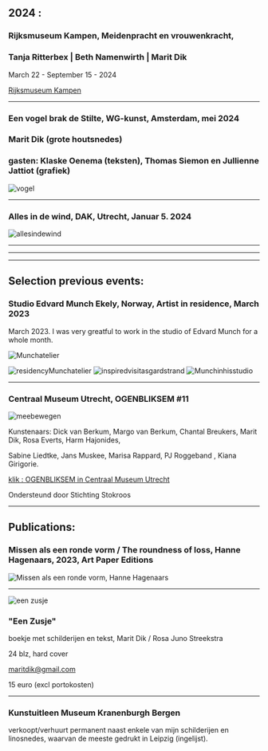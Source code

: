 

## 2024 :


### Rijksmuseum Kampen, Meidenpracht en vrouwenkracht, 

### Tanja Ritterbex | Beth Namenwirth | Marit Dik

March 22 - September 15 - 2024

[Rijksmuseum Kampen](https://stedelijkmuseumkampen.nl/cms/index.php/uploaden/verwachte-expo-s/390-meidenpracht-en-vrouwenkracht-marit-dik-beth-namenwirth-tanja-ritterbex)

_____


### Een vogel brak de Stilte, WG-kunst, Amsterdam, mei 2024

### Marit Dik (grote houtsnedes)

### gasten: Klaske Oenema (teksten), Thomas Siemon en Jullienne Jattiot (grafiek)

![vogel](https://live.staticflickr.com/65535/53459260054_c734882c41_n.jpg) 

_____


### Alles in de wind, DAK, Utrecht, Januar 5. 2024

![allesindewind](https://live.staticflickr.com/65535/53438569473_e7b11cbda7_z.jpg)

_____

_____

_____


## Selection previous events:




### Studio Edvard Munch Ekely, Norway, Artist in residence, March 2023

March 2023. I was very greatful to work in the studio of Edvard Munch for a whole month.

![Munchatelier](https://live.staticflickr.com/65535/52808360292_5434f19bd4.jpg) 

![residencyMunchatelier](https://live.staticflickr.com/65535/53271022387_d9bd363905_q.jpg)
![inspiredvisitasgardstrand](https://live.staticflickr.com/65535/53272381700_67ab781468_q.jpg) 
![Munchinhisstudio](https://live.staticflickr.com/65535/53272435785_75971ed647_q.jpg)

___

### Centraal Museum Utrecht, OGENBLIKSEM #11


![meebewegen](https://live.staticflickr.com/65535/52501849102_8f9c1c164b.jpg)


Kunstenaars: Dick van Berkum, Margo van Berkum, Chantal Breukers, Marit Dik, Rosa Everts, Harm Hajonides, 

Sabine Liedtke, Jans Muskee, Marisa Rappard, PJ Roggeband , Kiana Girigorie. 

[klik : OGENBLIKSEM in Centraal Museum Utrecht](https://www.centraalmuseum.nl/nl/tentoonstellingen/ogenbliksem)


Ondersteund door Stichting Stokroos

___

## Publications:




### Missen als een ronde vorm / The roundness of loss, Hanne Hagenaars, 2023, Art Paper Editions


![Missen als een ronde vorm, Hanne Hagenaars](https://live.staticflickr.com/65535/53272136450_8e3a1fb2f5.jpg)


___

![een zusje](https://live.staticflickr.com/65535/49929955596_af0650d641_w.jpg)



### "Een Zusje" 


boekje met schilderijen en tekst, Marit Dik / Rosa Juno Streekstra


24 blz, hard cover

[maritdik@gmail.com](mailto:maritdik@gmail.com) 

15 euro (excl portokosten)



___


### Kunstuitleen Museum Kranenburgh Bergen 

verkoopt/verhuurt permanent naast enkele van mijn schilderijen en linosnedes, waarvan de meeste gedrukt in Leipzig (ingelijst).


